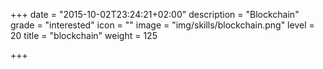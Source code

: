 +++
date = "2015-10-02T23:24:21+02:00"
description = "Blockchain"
grade = "interested"
icon = ""
image = "img/skills/blockchain.png"
level = 20
title = "blockchain"
weight = 125

+++

